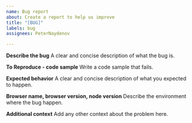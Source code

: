 ```yaml
---
name: Bug report
about: Create a report to help us improve
title: "[BUG]"
labels: bug
assignees: PeterNaydenov

---
```


**Describe the bug**
A clear and concise description of what the bug is.

**To Reproduce - code sample**
Write a code sample that fails.

**Expected behavior**
A clear and concise description of what you expected to happen.


**Browser name, browser version, node version**
Describe the environment where the bug happen.

**Additional context**
Add any other context about the problem here.
